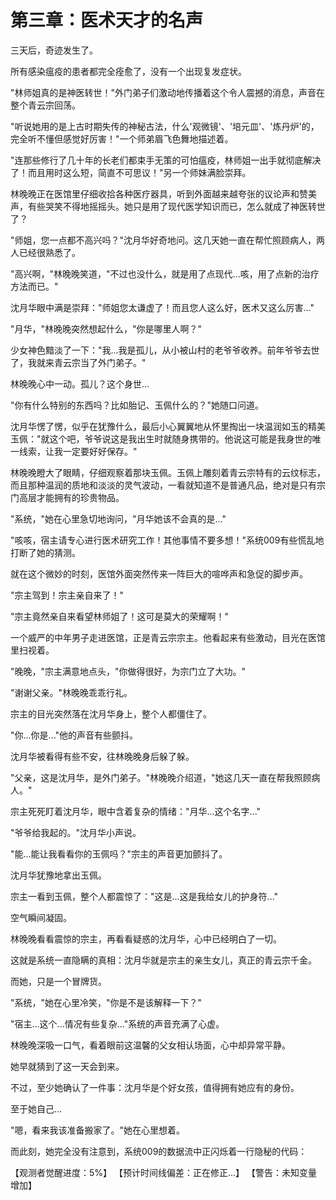 # 第三章：医术天才的名声

三天后，奇迹发生了。

所有感染瘟疫的患者都完全痊愈了，没有一个出现复发症状。

"林师姐真的是神医转世！"外门弟子们激动地传播着这个令人震撼的消息，声音在整个青云宗回荡。

"听说她用的是上古时期失传的神秘古法，什么'观微镜'、'培元皿'、'炼丹炉'的，完全听不懂但感觉好厉害！"一个师弟眉飞色舞地描述着。

"连那些修行了几十年的长老们都束手无策的可怕瘟疫，林师姐一出手就彻底解决了！而且用时这么短，简直不可思议！"另一个师妹满脸崇拜。

林晚晚正在医馆里仔细收拾各种医疗器具，听到外面越来越夸张的议论声和赞美声，有些哭笑不得地摇摇头。她只是用了现代医学知识而已，怎么就成了神医转世了？

"师姐，您一点都不高兴吗？"沈月华好奇地问。这几天她一直在帮忙照顾病人，两人已经很熟悉了。

"高兴啊，"林晚晚笑道，"不过也没什么，就是用了点现代...咳，用了点新的治疗方法而已。"

沈月华眼中满是崇拜："师姐您太谦虚了！而且您人这么好，医术又这么厉害..."

"月华，"林晚晚突然想起什么，"你是哪里人啊？"

少女神色黯淡了一下："我...我是孤儿，从小被山村的老爷爷收养。前年爷爷去世了，我就来青云宗当了外门弟子。"

林晚晚心中一动。孤儿？这个身世...

"你有什么特别的东西吗？比如胎记、玉佩什么的？"她随口问道。

沈月华愣了愣，似乎在犹豫什么，最后小心翼翼地从怀里掏出一块温润如玉的精美玉佩："就这个吧，爷爷说这是我出生时就随身携带的。他说这可能是我身世的唯一线索，让我一定要好好保存。"

林晚晚瞪大了眼睛，仔细观察着那块玉佩。玉佩上雕刻着青云宗特有的云纹标志，而且那种温润的质地和淡淡的灵气波动，一看就知道不是普通凡品，绝对是只有宗门高层才能拥有的珍贵物品。

"系统，"她在心里急切地询问，"月华她该不会真的是..."

"咳咳，宿主请专心进行医术研究工作！其他事情不要多想！"系统009有些慌乱地打断了她的猜测。

就在这个微妙的时刻，医馆外面突然传来一阵巨大的喧哗声和急促的脚步声。

"宗主驾到！宗主亲自来了！"

"宗主竟然亲自来看望林师姐了！这可是莫大的荣耀啊！"

一个威严的中年男子走进医馆，正是青云宗宗主。他看起来有些激动，目光在医馆里扫视着。

"晚晚，"宗主满意地点头，"你做得很好，为宗门立了大功。"

"谢谢父亲。"林晚晚乖乖行礼。

宗主的目光突然落在沈月华身上，整个人都僵住了。

"你...你是..."他的声音有些颤抖。

沈月华被看得有些不安，往林晚晚身后躲了躲。

"父亲，这是沈月华，是外门弟子。"林晚晚介绍道，"她这几天一直在帮我照顾病人。"

宗主死死盯着沈月华，眼中含着复杂的情绪："月华...这个名字..."

"爷爷给我起的。"沈月华小声说。

"能...能让我看看你的玉佩吗？"宗主的声音更加颤抖了。

沈月华犹豫地拿出玉佩。

宗主一看到玉佩，整个人都震惊了："这是...这是我给女儿的护身符..."

空气瞬间凝固。

林晚晚看看震惊的宗主，再看看疑惑的沈月华，心中已经明白了一切。

这就是系统一直隐瞒的真相：沈月华就是宗主的亲生女儿，真正的青云宗千金。

而她，只是一个冒牌货。

"系统，"她在心里冷笑，"你是不是该解释一下？"

"宿主...这个...情况有些复杂..."系统的声音充满了心虚。

林晚晚深吸一口气，看着眼前这温馨的父女相认场面，心中却异常平静。

她早就猜到了这一天会到来。

不过，至少她确认了一件事：沈月华是个好女孩，值得拥有她应有的身份。

至于她自己...

"嗯，看来我该准备搬家了。"她在心里想着。

而此刻，她完全没有注意到，系统009的数据流中正闪烁着一行隐秘的代码：

【观测者觉醒进度：5%】
【预计时间线偏差：正在修正...】
【警告：未知变量增加】